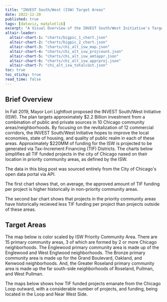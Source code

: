 ```yaml
---
title: "INVEST South/West (ISW) Target Areas"
date: 2022-12-20
published: true
tags: [dataviz, matplotlib]
excerpt: "A Visual Overview of the INVEST South/West Initiative's Target Areas implicated by Tax-Increment Financing."
altair-loader:
  altair-chart-1: "charts/bigpic_1_chart.json"
  altair-chart-2: "charts/bigpic_2_chart.json"
  altair-chart-3: "charts/chi_alt_isw_map.json"
  altair-chart-4: "charts/chi_alt_isw_projcount.json"
  altair-chart-5: "charts/chi_alt_isw_amtappr.json"
  altair-chart-6: "charts/chi_alt_isw_apprproj.json"
  altair-chart-7: "chi_alt_isw_totalcost.json"
toc: true
toc_sticky: true
read_time: false
---
```


## Brief Overview

In Fall 2019, Mayor Lori Lightfoot proposed the INVEST South/West Initiative (ISW). The plan targets approximately $2.2 Billion investment from a combination of public and private sources in 10 Chicago community areas/neighborhoods. By focusing on the revitalization of 12 commercial corridors, the INVEST South/West Initiative hopes to improve the local economies, state of housing, and quality of public realm in each of these areas. Approximately $220MM of funding for the ISW is projected to be generated via Tax-Increment Financing (TIF) Districts. The charts below simplifies all TIF funded projects in the city of Chicago nased on their location in priority community areas, as defined by the ISW. 

The data in this blog post was sourced entirely from the City of Chicago's open data portal via API.

<div id="altair-chart-1"></div>

The first chart shows that, on average, the approved amount of TIF funding per project is higher historically in non-priority community areas.

<div id="altair-chart-2"></div>

The second bar chart shows that projects in the priority community areas have historically recieved less TIF funding per project than projects outside of these areas.

## Target Areas

The map below is color scaled by ISW Priority Community Area. There are 15 primary community areas, 3 of which are formed by 2 or more Chicago neighborhoods. The Englewood primary community area is made up of the Englewood and West Englwood neighborhoods. The Bronze primary community area is made up for the Grand Boulevard, Oakland, and Kenwood neighborhoods. And, the Greater Roseland primary community area is made up the far south-side neighborhoods of Roseland, Pullman, and West Pullman.

<div id="altair-chart-3"></div>

The maps below shows how TIF funded projects emanate from the Chicago Loop outward, with a considerable number of projects, and funding, being located in the Loop and Near West Side.

<div id="altair-chart-4"></div>
<div id="altair-chart-5"></div>
<div id="altair-chart-6"></div>
<div id="altair-chart-7"></div>


